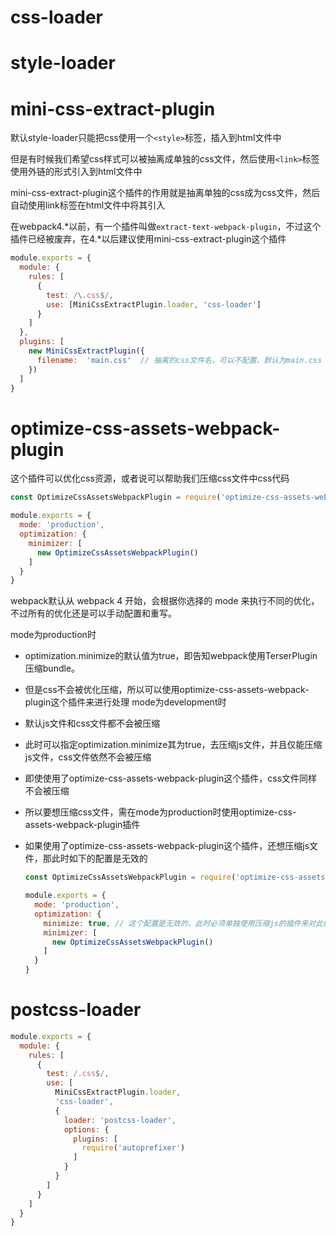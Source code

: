# css-loader

# style-loader

# mini-css-extract-plugin

默认style-loader只能把css使用一个`<style>`标签，插入到html文件中

但是有时候我们希望css样式可以被抽离成单独的css文件，然后使用`<link>`标签使用外链的形式引入到html文件中

mini-css-extract-plugin这个插件的作用就是抽离单独的css成为css文件，然后自动使用link标签在html文件中将其引入

在webpack4.\*以前，有一个插件叫做`extract-text-webpack-plugin`，不过这个插件已经被废弃，在4.\*以后建议使用mini-css-extract-plugin这个插件
```javascript
module.exports = {
  module: {
    rules: [
      {
        test: /\.css$/,
        use: [MiniCssExtractPlugin.loader, 'css-loader']
      }
    ]
  },
  plugins: [
    new MiniCssExtractPlugin({
      filename:  'main.css'  // 抽离的css文件名，可以不配置，默认为main.css
    })
  ]
}
```
# optimize-css-assets-webpack-plugin
这个插件可以优化css资源，或者说可以帮助我们压缩css文件中css代码
```js
const OptimizeCssAssetsWebpackPlugin = require('optimize-css-assets-webpack-plugin')

module.exports = {
  mode: 'production',
  optimization: {
    minimizer: [
      new OptimizeCssAssetsWebpackPlugin()
    ]
  }
}
```

webpack默认从 webpack 4 开始，会根据你选择的 mode 来执行不同的优化，不过所有的优化还是可以手动配置和重写。

mode为production时
* optimization.minimize的默认值为true，即告知webpack使用TerserPlugin压缩bundle。
* 但是css不会被优化压缩，所以可以使用optimize-css-assets-webpack-plugin这个插件来进行处理
mode为development时
* 默认js文件和css文件都不会被压缩
* 此时可以指定optimization.minimize其为true，去压缩js文件，并且仅能压缩js文件，css文件依然不会被压缩
* 即使使用了optimize-css-assets-webpack-plugin这个插件，css文件同样不会被压缩
* 所以要想压缩css文件，需在mode为production时使用optimize-css-assets-webpack-plugin插件
* 如果使用了optimize-css-assets-webpack-plugin这个插件，还想压缩js文件，那此时如下的配置是无效的
  
  ```js
  const OptimizeCssAssetsWebpackPlugin = require('optimize-css-assets-webpack-plugin')

  module.exports = {
    mode: 'production',
    optimization: {
      minimize: true, // 这个配置是无效的，此时必须单独使用压缩js的插件来对此做出处理
      minimizer: [
        new OptimizeCssAssetsWebpackPlugin()
      ]
    }
  }
  ```
# postcss-loader
```js
module.exports = {
  module: {
    rules: [
      {
        test: /.css$/,
        use: [
          MiniCssExtractPlugin.loader,
          'css-loader',
          {
            loader: 'postcss-loader',
            options: {
              plugins: [
                require('autoprefixer')
              ]
            }
          }
        ]
      }
    ]
  }
}
```